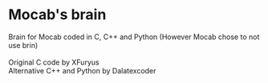 # Mocab's brain
Brain for Mocab coded in C, C++ and Python (However Mocab chose to not use brin) \
\
Original C code by XFuryus\
Alternative C++ and Python by Dalatexcoder

